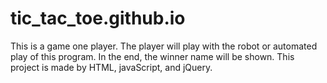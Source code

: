 # tic_tac_toe.github.io
This is a game one player. The player will play with the robot or automated play of this program. In the end, the winner name will be shown. This project is made by HTML, javaScript, and jQuery.
